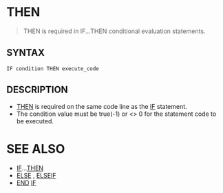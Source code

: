 # THEN
> THEN is required in IF...THEN conditional evaluation statements.

## SYNTAX
`IF condition THEN execute_code`

## DESCRIPTION
* [THEN](THEN.md) is required on the same code line as the [IF](IF.md) statement.
* The condition value must be true(-1) or <> 0 for the statement code to be executed.


# SEE ALSO
* [IF](IF.md)...[THEN](THEN.md)
* [ELSE](ELSE.md) , [ELSEIF](ELSEIF.md)
* [END](END.md) [IF](IF.md)

